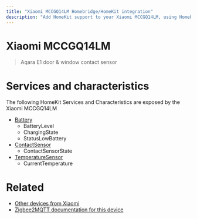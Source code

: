```yaml
---
title: "Xiaomi MCCGQ14LM Homebridge/HomeKit integration"
description: "Add HomeKit support to your Xiaomi MCCGQ14LM, using Homebridge, Zigbee2MQTT and homebridge-z2m."
---
```

<!---
This file has been GENERATED using src/docgen/docgen.ts
DO NOT EDIT THIS FILE MANUALLY!
-->
# Xiaomi MCCGQ14LM
> Aqara E1 door & window contact sensor


# Services and characteristics
The following HomeKit Services and Characteristics are exposed by
the Xiaomi MCCGQ14LM

* [Battery](../../battery.md)
  * BatteryLevel
  * ChargingState
  * StatusLowBattery
* [ContactSensor](../../sensors.md)
  * ContactSensorState
* [TemperatureSensor](../../sensors.md)
  * CurrentTemperature


# Related
* [Other devices from Xiaomi](../index.md#xiaomi)
* [Zigbee2MQTT documentation for this device](https://www.zigbee2mqtt.io/devices/MCCGQ14LM.html)